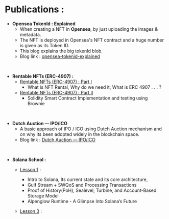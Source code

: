 # Publications : 

- **Opensea TokenId : Explained**
  - When creating a NFT in **Opensea**, by just uploading the images & metadata.
  - The NFT is deployed in Opensea's NFT contract and a huge number is given as its Token ID.
  - This blog explains the big tokenId blob.
  - Blog link : [opensea-tokenid-explained](https://medium.com/coinmonks/opensea-tokenid-explained-f420401f5109)

<br/>

- **Rentable NFTs (ERC-4907) :**
  - [Rentable NFTs (ERC-4907) : Part I](https://medium.com/coinmonks/rentable-nfts-erc-4907-949225d476a9)
    - What is NFT Rental, Why do we need it, What is ERC 4907 . . . ?
  - [Rentable NFTs (ERC-4907) : Part II](https://medium.com/coinmonks/rentable-nfts-erc-4907-part-ii-954cc27d22e9)
    - Solidity Smart Contract Implementation and testing using Brownie

<br/>

- **Dutch Auction — IPO/ICO**
  - A basic approach of IPO / ICO using Dutch Auction mechanism and on why its been adopted widely in the blockchain space.
  - Blog link : [Dutch Auction — IPO/ICO](https://medium.com/coinmonks/dutch-auction-ipo-ico-e02d4441a286)

<br/>

- **Solana School :**
  - [Lesson 1](https://medium.com/@sidarths/solana-school-lesson-4-solana-programming-model-ii-advanced-cpi-pda-with-hands-on-examples-d374506e4ad2) : 
    - Intro  to Solana, Its current state and its core architecture,
    - Gulf Stream + SWQoS and Processing Transactions
    - Proof of History(PoH), Sealevel, Turbine, and Account-Based Storage Model
    - Alpenglow Runtime - A Glimpse Into Solana’s Future
   
  - [Lesson 3](https://medium.com/@sidarths/solana-school-lesson-3-solana-programming-model-i-accounts-anchor-pda-cpi-explained-9bbc34a57b23) : 
